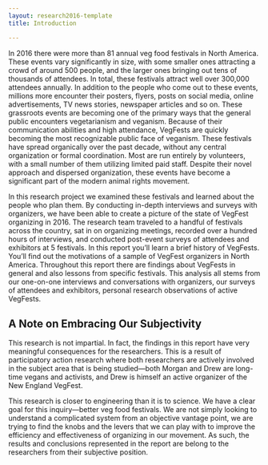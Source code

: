 ```yaml
---
layout: research2016-template
title: Introduction

---
```


In 2016 there were more than 81 annual veg food festivals in North America. These events vary significantly in size, with some smaller ones attracting a crowd of around 500 people, and the larger ones bringing out tens of thousands of attendees. In total, these festivals attract well over 300,000 attendees annually. In addition to the people who come out to these events, millions more encounter their posters, flyers, posts on social media, online advertisements, TV news stories, newspaper articles and so on. These grassroots events are becoming one of the primary ways that the general public encounters vegetarianism and veganism. Because of their communication abilities and high attendance, VegFests are quickly becoming the most recognizable public face of veganism. These festivals have spread organically over the past decade, without any central organization or formal coordination. Most are run entirely by volunteers, with a small number of them utilizing limited paid staff. Despite their novel approach and dispersed organization, these events have become a significant part of the modern animal rights movement.

In this research project we examined these festivals and learned about the people who plan them. By conducting in-depth interviews and surveys with organizers, we have been able to create a picture of the state of VegFest organizing in 2016. The research team traveled to a handful of festivals across the country, sat in on organizing meetings, recorded over a hundred hours of interviews, and conducted post-event surveys of attendees and exhibitors at 5 festivals.
In this report you’ll learn a brief history of VegFests. You’ll find out the motivations of a sample of VegFest organizers in North America. Throughout this report there are findings about VegFests in general and also lessons from specific festivals. This analysis all stems from our one-on-one interviews and conversations with organizers, our surveys of attendees and exhibitors, personal research observations of active VegFests.

## A Note on Embracing Our Subjectivity

This research is not impartial. In fact, the findings in this report have very meaningful consequences for the researchers. This is a result of participatory action research where both researchers are actively involved in the subject area that is being studied—both Morgan and Drew are long-time vegans and activists, and Drew is himself an active organizer of the New England VegFest.

This research is closer to engineering than it is to science. We have a clear goal for this inquiry—better veg food festivals. We are not simply looking to understand a complicated system from an objective vantage point, we are trying to find the knobs and the levers that we can play with to improve the efficiency and effectiveness of organizing in our movement. As such, the results and conclusions represented in the report are belong to the researchers from their subjective position.
